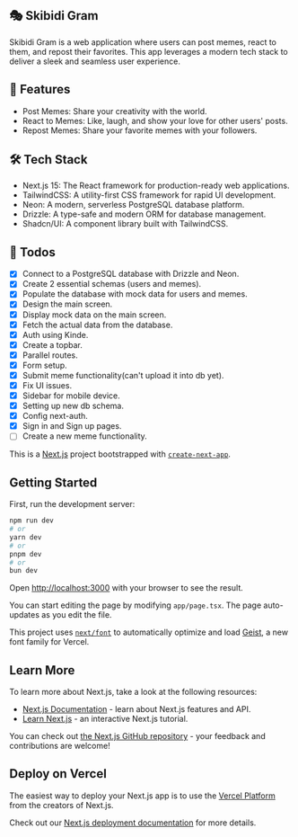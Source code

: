 ## 🎭 Skibidi Gram

Skibidi Gram is a web application where users can post memes, react to them, and
repost their favorites. This app leverages a modern tech stack to deliver a
sleek and seamless user experience.

## 🚀 Features

- Post Memes: Share your creativity with the world.
- React to Memes: Like, laugh, and show your love for other users' posts.
- Repost Memes: Share your favorite memes with your followers.

## 🛠️ Tech Stack

- Next.js 15: The React framework for production-ready web applications.
- TailwindCSS: A utility-first CSS framework for rapid UI development.
- Neon: A modern, serverless PostgreSQL database platform.
- Drizzle: A type-safe and modern ORM for database management.
- Shadcn/UI: A component library built with TailwindCSS.

## 📝 Todos

- [x] Connect to a PostgreSQL database with Drizzle and Neon.
- [x] Create 2 essential schemas (users and memes).
- [x] Populate the database with mock data for users and memes.
- [x] Design the main screen.
- [x] Display mock data on the main screen.
- [x] Fetch the actual data from the database.
- [x] Auth using Kinde.
- [x] Create a topbar.
- [x] Parallel routes.
- [x] Form setup.
- [x] Submit meme functionality(can't upload it into db yet).
- [x] Fix UI issues.
- [x] Sidebar for mobile device.
- [x] Setting up new db schema.
- [x] Config next-auth.
- [x] Sign in and Sign up pages.
- [ ] Create a new meme functionality.

This is a [Next.js](https://nextjs.org) project bootstrapped with
[`create-next-app`](https://nextjs.org/docs/app/api-reference/cli/create-next-app).

## Getting Started

First, run the development server:

```bash
npm run dev
# or
yarn dev
# or
pnpm dev
# or
bun dev
```

Open [http://localhost:3000](http://localhost:3000) with your browser to see the
result.

You can start editing the page by modifying `app/page.tsx`. The page
auto-updates as you edit the file.

This project uses
[`next/font`](https://nextjs.org/docs/app/building-your-application/optimizing/fonts)
to automatically optimize and load [Geist](https://vercel.com/font), a new font
family for Vercel.

## Learn More

To learn more about Next.js, take a look at the following resources:

- [Next.js Documentation](https://nextjs.org/docs) - learn about Next.js
  features and API.
- [Learn Next.js](https://nextjs.org/learn) - an interactive Next.js tutorial.

You can check out
[the Next.js GitHub repository](https://github.com/vercel/next.js) - your
feedback and contributions are welcome!

## Deploy on Vercel

The easiest way to deploy your Next.js app is to use the
[Vercel Platform](https://vercel.com/new?utm_medium=default-template&filter=next.js&utm_source=create-next-app&utm_campaign=create-next-app-readme)
from the creators of Next.js.

Check out our
[Next.js deployment documentation](https://nextjs.org/docs/app/building-your-application/deploying)
for more details.
